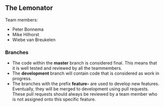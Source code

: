 ## The Lemonator

Team members:
- Peter Bonnema
- Mike Hilhorst
- Wiebe van Breukelen

### Branches
- The code within the **master** branch is considered final. This means that it is well tested and reviewed by all the teammembers.
- The **development** branch will contain code that is considered as work in progress.
- The branches with the prefix **feature-** are used to develop new features. Eventually, they will be merged to development using pull requests. These pull requests should always be reviewed by a team member who is not assigned onto this specific feature.
